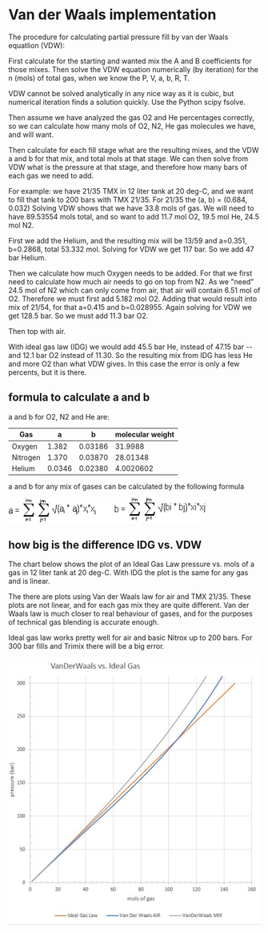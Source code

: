# Van der Waals implementation

The procedure for calculating partial pressure fill by van der Waals equatlion (VDW):

First calculate for the starting and wanted mix the A and B coefficients for those mixes.
Then solve the VDW equation numerically (by iteration) for the n (mols) of total gas, when we know the P, V, a, b, R, T. 

VDW cannot be solved analytically in any nice way as it is cubic, but numerical iteration finds a solution quickly. Use the Python scipy fsolve.

Then assume we have analyzed the gas O2 and He percentages correctly, so we can calculate how many mols of O2, N2, He gas molecules we have, and will want.

Then calculate for each fill stage what are the resulting mixes, and the VDW a and b for that mix, and total mols at that stage. We can then solve from VDW what is the pressure at that stage, and therefore how many bars of each gas we need to add.

For example: we have 21/35 TMX in 12 liter tank at 20 deg-C, and we want to fill that tank to 200 bars with TMX 21/35. For 21/35 the (a, b) = (0.684, 0.032)
Solving VDW shows that we have 33.8 mols of gas.
We will need to have 89.53554 mols total, and so want to add 11.7 mol O2, 19.5 mol He, 24.5 mol N2.

First we add the Helium, and the resulting mix will be 13/59 and a=0.351, b=0.2868, total 53.332 mol. Solving for VDW we get 117 bar. So we add 47 bar Helium. 

Then we calculate how much Oxygen needs to be added. For that we first need to calculate how much air needs to go on top from N2. As we "need" 24.5 mol of N2 which can only come from air, that air will contain 6.51 mol of O2. Therefore we must first add 5.182 mol O2. Adding that would result into mix of 21/54, for that a=0.415 and b=0.028955. Again solving for VDW we get 128.5 bar. So we must add 11.3 bar O2.

Then top with air.

With ideal gas law (IDG) we would add 45.5 bar He, instead of 47.15 bar 
-- and 12.1 bar O2 instead of 11.30. 
So the resulting mix from IDG has less He and more O2 than what VDW gives. In this case the error is only a few percents, but it is there.

## formula to calculate a and b

a and b for O2, N2 and He are:

| Gas    | a  | b  | molecular weight |
| ------ | ---| --- | ---- |
| Oxygen | 1.382  | 0.03186 | 31.9988
| Nitrogen | 1.370  | 0.03870 | 28.01348
| Helium | 0.0346  | 0.02380 | 4.0020602


a and b for any mix of gases can be calculated by the following formula 

![formula](vdw-ab-formula.gif) 

## how big is the difference IDG vs. VDW

The chart below shows the plot of an Ideal Gas Law pressure vs. mols of a gas in 12 liter tank at 20 deg-C. With IDG the plot is the same for any gas and is linear. 

The there are plots using Van der Waals law for air and TMX 21/35. These plots are not linear, and for each gas mix they are quite different. Van der Waals law is much closer to real behaviour of gases, and for the purposes of technical gas blending is accurate enough.

Ideal gas law works pretty well for air and basic Nitrox up to 200 bars. For 300 bar fills and Trimix there will be a big error.

![chart](p_vs_mols_1.jpg)
